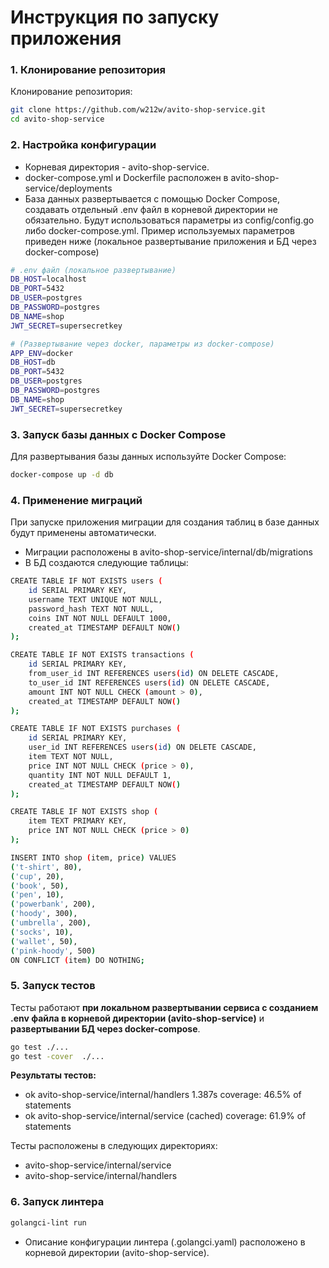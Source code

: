 # Инструкция по запуску приложения

### 1. Клонирование репозитория

Клонирование репозитория:

```bash
git clone https://github.com/w212w/avito-shop-service.git
cd avito-shop-service
```

### 2. Настройка конфигурации
- Корневая директория - avito-shop-service.
- docker-compose.yml и Dockerfile расположен в avito-shop-service/deployments
- База данных развертывается с помощью Docker Compose, создавать отдельный .env файл в корневой директории не обязательно. Будут использоваться параметры из config/config.go либо docker-compose.yml. Пример используемых параметров приведен ниже (локальное развертывание приложения и БД через docker-compose)


```bash
# .env файл (локальное развертывание)
DB_HOST=localhost
DB_PORT=5432
DB_USER=postgres
DB_PASSWORD=postgres
DB_NAME=shop
JWT_SECRET=supersecretkey
```
```bash
# (Развертывание через docker, параметры из docker-compose)
APP_ENV=docker
DB_HOST=db
DB_PORT=5432
DB_USER=postgres
DB_PASSWORD=postgres
DB_NAME=shop
JWT_SECRET=supersecretkey
```
### 3. Запуск базы данных с Docker Compose
Для развертывания базы данных используйте Docker Compose:
```bash
docker-compose up -d db
```
### 4. Применение миграций
При запуске приложения миграции для создания таблиц в базе данных будут применены автоматически. 
- Миграции расположены в avito-shop-service/internal/db/migrations
- В БД создаются следующие таблицы:
```bash
CREATE TABLE IF NOT EXISTS users (
    id SERIAL PRIMARY KEY,
    username TEXT UNIQUE NOT NULL,
    password_hash TEXT NOT NULL,
    coins INT NOT NULL DEFAULT 1000,
    created_at TIMESTAMP DEFAULT NOW()
);

CREATE TABLE IF NOT EXISTS transactions (
    id SERIAL PRIMARY KEY,
    from_user_id INT REFERENCES users(id) ON DELETE CASCADE,
    to_user_id INT REFERENCES users(id) ON DELETE CASCADE,
    amount INT NOT NULL CHECK (amount > 0),
    created_at TIMESTAMP DEFAULT NOW()
);

CREATE TABLE IF NOT EXISTS purchases (
    id SERIAL PRIMARY KEY,
    user_id INT REFERENCES users(id) ON DELETE CASCADE,
    item TEXT NOT NULL,
    price INT NOT NULL CHECK (price > 0),
    quantity INT NOT NULL DEFAULT 1,
    created_at TIMESTAMP DEFAULT NOW()
);

CREATE TABLE IF NOT EXISTS shop (
    item TEXT PRIMARY KEY,
    price INT NOT NULL CHECK (price > 0)
);

INSERT INTO shop (item, price) VALUES
('t-shirt', 80),
('cup', 20),
('book', 50),
('pen', 10),
('powerbank', 200),
('hoody', 300),
('umbrella', 200),
('socks', 10),
('wallet', 50),
('pink-hoody', 500)
ON CONFLICT (item) DO NOTHING;

```
### 5. Запуск тестов
Тесты работают **при локальном развертывании сервиса c созданием .env файла в корневой директории (avito-shop-service)** и **развертывании БД через docker-compose**.
```bash
go test ./...
go test -cover  ./...
```
**Результаты тестов:**
- ok      avito-shop-service/internal/handlers    1.387s  coverage: 46.5% of statements
- ok      avito-shop-service/internal/service     (cached) coverage: 61.9% of statements<br>

Тесты расположены в следующих директориях:
- avito-shop-service/internal/service
- avito-shop-service/internal/handlers


### 6. Запуск линтера
```bash
golangci-lint run
```
- Описание конфигурации линтера (.golangci.yaml) расположено в корневой директории (avito-shop-service).
